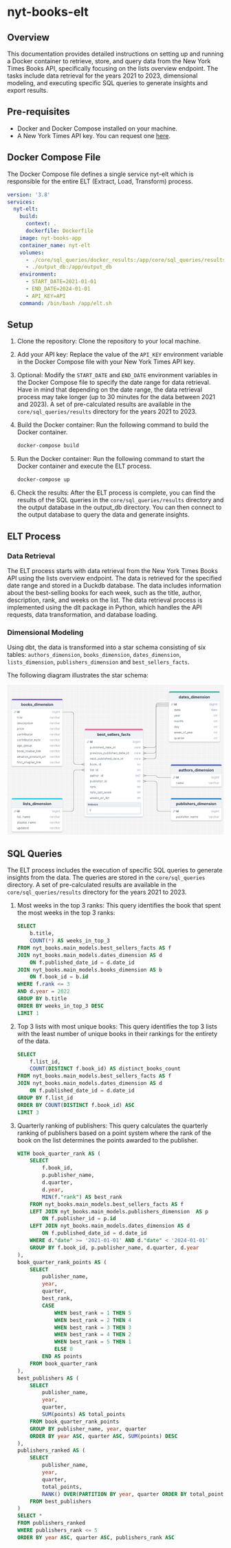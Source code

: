 # nyt-books-elt

## Overview

This documentation provides detailed instructions on setting up and running a Docker container to retrieve, store, and query data from the New York Times Books API, specifically focusing on the lists overview endpoint. The tasks include data retrieval for the years 2021 to 2023, dimensional modeling, and executing specific SQL queries to generate insights and export results.

## Pre-requisites

- Docker and Docker Compose installed on your machine.
- A New York Times API key. You can request one [here](https://developer.nytimes.com/get-started).

## Docker Compose File

The Docker Compose file defines a single service nyt-elt which is responsible for the entire ELT (Extract, Load, Transform) process.

```yaml
version: '3.8'
services:
  nyt-elt:
    build:
      context: .
      dockerfile: Dockerfile
    image: nyt-books-app
    container_name: nyt-elt
    volumes:
      - ./core/sql_queries/docker_results:/app/core/sql_queries/results
      - ./output_db:/app/output_db
    environment:
      - START_DATE=2021-01-01
      - END_DATE=2024-01-01
      - API_KEY=API
    command: /bin/bash /app/elt.sh

```

## Setup

1. Clone the repository: Clone the repository to your local machine.

2. Add your API key: Replace the value of the `API_KEY` environment variable in the Docker Compose file with your New York Times API key.

3. Optional: Modify the `START_DATE` and `END_DATE` environment variables in the Docker Compose file to specify the date range for data retrieval. Have in mind that depending on the date range, the data retrieval process may take longer (up to 30 minutes for the data between 2021 and 2023). A set of pre-calculated results are available in the `core/sql_queries/results` directory for the years 2021 to 2023.

4. Build the Docker container: Run the following command to build the Docker container.

    ```bash
    docker-compose build
    ```

5. Run the Docker container: Run the following command to start the Docker container and execute the ELT process.

    ```bash
    docker-compose up
    ```

6. Check the results: After the ELT process is complete, you can find the results of the SQL queries in the `core/sql_queries/results` directory and the output database in the output_db directory. You can then connect to the output database to query the data and generate insights.

## ELT Process

### Data Retrieval

The ELT process starts with data retrieval from the New York Times Books API using the lists overview endpoint. The data is retrieved for the specified date range and stored in a Duckdb database. The data includes information about the best-selling books for each week, such as the title, author, description, rank, and weeks on the list.
The data retrieval process is implemented using the dlt package in Python, which handles the API requests, data transformation, and database loading.

### Dimensional Modeling

Using dbt, the data is transformed into a star schema consisting of six tables: `authors_dimension`, `books_dimension`, `dates_dimension`, `lists_dimension`,  `publishers_dimension` and `best_sellers_facts`.

The following diagram illustrates the star schema:

![Star Schema](images/star_schema.png)

## SQL Queries

The ELT process includes the execution of specific SQL queries to generate insights from the data. The queries are stored in the `core/sql_queries` directory. A set of pre-calculated results are available in the `core/sql_queries/results` directory for the years 2021 to 2023.

1. Most weeks in the top 3 ranks: This query identifies the book that spent the most weeks in the top 3 ranks:

    ```sql
    SELECT
        b.title,
        COUNT(*) AS weeks_in_top_3
    FROM nyt_books.main_models.best_sellers_facts AS f
    JOIN nyt_books.main_models.dates_dimension AS d
        ON f.published_date_id = d.date_id
    JOIN nyt_books.main_models.books_dimension AS b
        ON f.book_id = b.id
    WHERE f.rank <= 3
    AND d.year = 2022
    GROUP BY b.title
    ORDER BY weeks_in_top_3 DESC
    LIMIT 1
    ```

2. Top 3 lists with most unique books: This query identifies the top 3 lists with the least number of unique books in their
rankings for the entirety of the data.

    ```sql
    SELECT
        f.list_id,
        COUNT(DISTINCT f.book_id) AS distinct_books_count
    FROM nyt_books.main_models.best_sellers_facts AS f
    JOIN nyt_books.main_models.dates_dimension AS d
        ON f.published_date_id = d.date_id
    GROUP BY f.list_id
    ORDER BY COUNT(DISTINCT f.book_id) ASC
    LIMIT 3
    ```

3. Quarterly ranking of publishers: This query calculates the quarterly ranking of publishers based on a point system where the rank of the book on the list determines the points awarded to the publisher.

    ```sql
    WITH book_quarter_rank AS (
        SELECT
            f.book_id,
            p.publisher_name,
            d.quarter,
            d.year,
            MIN(f."rank") AS best_rank
        FROM nyt_books.main_models.best_sellers_facts AS f
        LEFT JOIN nyt_books.main_models.publishers_dimension  AS p
            ON f.publisher_id = p.id
        LEFT JOIN nyt_books.main_models.dates_dimension AS d
            ON f.published_date_id = d.date_id
        WHERE d."date" >= '2021-01-01' AND d."date" < '2024-01-01'
        GROUP BY f.book_id, p.publisher_name, d.quarter, d.year
    ),
    book_quarter_rank_points AS (
        SELECT
            publisher_name,
            year,
            quarter,
            best_rank,
            CASE
                WHEN best_rank = 1 THEN 5
                WHEN best_rank = 2 THEN 4
                WHEN best_rank = 3 THEN 3
                WHEN best_rank = 4 THEN 2
                WHEN best_rank = 5 THEN 1
                ELSE 0
            END AS points
        FROM book_quarter_rank
    ),
    best_publishers AS (
        SELECT
            publisher_name,
            year,
            quarter,
            SUM(points) AS total_points
        FROM book_quarter_rank_points
        GROUP BY publisher_name, year, quarter
        ORDER BY year ASC, quarter ASC, SUM(points) DESC
    ),
    publishers_ranked AS (
        SELECT
            publisher_name,
            year,
            quarter,
            total_points,
            RANK() OVER(PARTITION BY year, quarter ORDER BY total_points DESC) AS publishers_rank
        FROM best_publishers
    )
    SELECT *
    FROM publishers_ranked
    WHERE publishers_rank <= 5
    ORDER BY year ASC, quarter ASC, publishers_rank ASC
    ```
